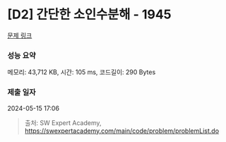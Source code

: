 # [D2] 간단한 소인수분해 - 1945 

[문제 링크](https://swexpertacademy.com/main/code/problem/problemDetail.do?contestProbId=AV5Pl0Q6ANQDFAUq) 

### 성능 요약

메모리: 43,712 KB, 시간: 105 ms, 코드길이: 290 Bytes

### 제출 일자

2024-05-15 17:06



> 출처: SW Expert Academy, https://swexpertacademy.com/main/code/problem/problemList.do